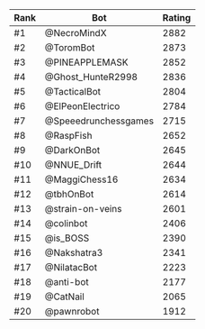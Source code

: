 Rank|Bot|Rating
---|---|---
#1|@NecroMindX|2882
#2|@ToromBot|2873
#3|@PINEAPPLEMASK|2852
#4|@Ghost_HunteR2998|2836
#5|@TacticalBot|2804
#6|@ElPeonElectrico|2784
#7|@Speeedrunchessgames|2715
#8|@RaspFish|2652
#9|@DarkOnBot|2645
#10|@NNUE_Drift|2644
#11|@MaggiChess16|2634
#12|@tbhOnBot|2614
#13|@strain-on-veins|2601
#14|@colinbot|2406
#15|@is_BOSS|2390
#16|@Nakshatra3|2341
#17|@NilatacBot|2223
#18|@anti-bot|2177
#19|@CatNail|2065
#20|@pawnrobot|1912
